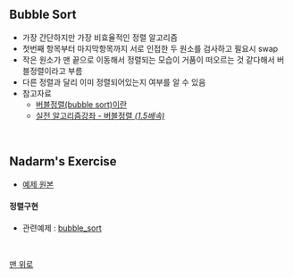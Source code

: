 ## Bubble Sort
- 가장 간단하지만 가장 비효율적인 정렬 알고리즘
- 첫번째 항목부터 마지막항목까지 서로 인접한 두 원소를 검사하고 필요시 swap
- 작은 원소가 맨 끝으로 이동해서 정렬되는 모습이 거품이 떠오르는 것 같다해서 버블정렬이라고 부름
- 다른 정렬과 달리 이미 정렬되어있는지 여부를 알 수 있음
- 참고자료
    - [버블정렬(bubble sort)이란](https://gmlwjd9405.github.io/2018/05/06/algorithm-bubble-sort.html)
    - [실전 알고리즘강좌 - 버블정렬 _(1.5배속)_ ](https://www.youtube.com/watch?v=EZN0Irp2aPs)
<br>

## Nadarm's Exercise
- [예제 원본](https://github.com/nadarm/42-algorithm/tree/master/sort/bubble)

#### 정렬구현
- 관련예제 : [bubble_sort](./bubble_sort.c)
<br>

[맨 위로](#bubble-sort)
